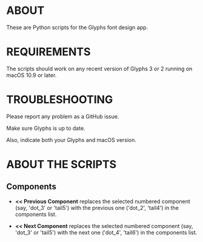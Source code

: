 # ABOUT

These are Python scripts for the Glyphs font design app.


# REQUIREMENTS

The scripts should work on any recent version of Glyphs 3 or 2 running on macOS 10.9 or later.


# TROUBLESHOOTING
Please report any problem as a GitHub issue.

Make sure Glyphs is up to date.

Also, indicate both your Glyphs and macOS version.


# ABOUT THE SCRIPTS

## Components

* **<< Previous Component** replaces the selected numbered component (say, 'dot_3' or 'tail5') with the previous one ('dot_2', 'tail4') in the components list.

* **<< Next Component** replaces the selected numbered component (say, 'dot_3' or 'tail5') with the next one ('dot_4', 'tail6') in the components list.
